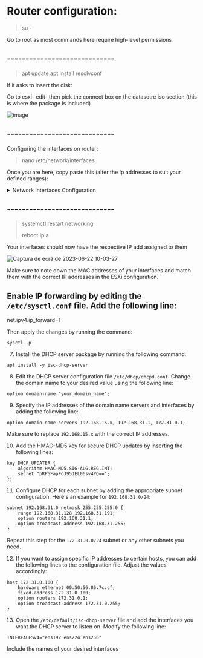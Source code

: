 # Router configuration:


> su -

Go to root as most commands here require high-level permissions

## -----------------------------

> apt update
> apt install resolvconf

If it asks to insert the disk:

Go to esxi- edit- then pick the connect box on the datasotre iso section (this is where the package is included)


![image](https://github.com/AfonsoFerreira2223/ESXI_Project/assets/114146560/1a186dad-89c3-46d4-a66b-09bd58600d5a)


## -----------------------------


Configuring the interfaces on router:


> nano /etc/network/interfaces

Once you are here, copy paste this (alter the Ip addresses to suit your defined ranges):



<details>
  <summary>Network Interfaces Configuration</summary>

```
# This file describes the network interfaces available on your system
# and how to activate them. For more information, see interfaces(5).

source /etc/network/interfaces.d/*

# The loopback network interface
auto lo
iface lo inet loopback

# The primary network interface
allow-hotplug ens192
iface ens192 inet static
        address 192.168.15.173/24
        gateway 192.168.15.1
        # dns-* options are implemented by the resolvconf package, if installed
        dns-nameservers 8.8.8.8
        dns-search enta.pt

# Inside network interface
allow-hotplug ens224
iface ens224 inet static
        address 192.168.31.1/24
        # dns-* options are implemented by the resolvconf package, if installed
        dns-search enta.pt

# DMZ network interface
allow-hotplug ens256
iface ens256 inet static
        address 172.31.0.1/24
        # dns-* options are implemented by the resolvconf package, if installed
        dns-search enta.pt
```

</details>


## -----------------------------


> systemctl restart networking
> 
> reboot
>ip a

Your interfaces should now have the respective IP add assigned to them

![Captura de ecrã de 2023-06-22 10-03-27](https://github.com/AfonsoFerreira2223/ESXI_Project/assets/114146560/a7e9c44d-a21c-444c-8887-fbd67bd0335a)


Make sure to note down the MAC addresses of your interfaces and match them with the correct IP addresses in the ESXi configuration.


## Enable IP forwarding by editing the `/etc/sysctl.conf` file. Add the following line:

net.ipv4.ip_forward=1


Then apply the changes by running the command:
```
sysctl -p
```

7. Install the DHCP server package by running the following command:
```
apt install -y isc-dhcp-server
```

8. Edit the DHCP server configuration file `/etc/dhcp/dhcpd.conf`. Change the domain name to your desired value using the following line:
```
option domain-name "your_domain_name";
```

9. Specify the IP addresses of the domain name servers and interfaces by adding the following line:
```
option domain-name-servers 192.168.15.x, 192.168.31.1, 172.31.0.1;
```
Make sure to replace `192.168.15.x` with the correct IP addresses.

10. Add the HMAC-MD5 key for secure DHCP updates by inserting the following lines:
```
key DHCP_UPDATER {
    algorithm HMAC-MD5.SIG-ALG.REG.INT;
    secret "pRP5FapFoJ95JEL06sv4PQ==";
};
```

11. Configure DHCP for each subnet by adding the appropriate subnet configuration. Here's an example for `192.168.31.0/24`:
```
subnet 192.168.31.0 netmask 255.255.255.0 {
    range 192.168.31.128 192.168.31.191;
    option routers 192.168.31.1;
    option broadcast-address 192.168.31.255;
}
```
Repeat this step for the `172.31.0.0/24` subnet or any other subnets you need.

12. If you want to assign specific IP addresses to certain hosts, you can add the following lines to the configuration file. Adjust the values accordingly:
```
host 172.31.0.100 {
    hardware ethernet 00:50:56:86:7c:cf;
    fixed-address 172.31.0.100;
    option routers 172.31.0.1;
    option broadcast-address 172.31.0.255;
}
```

13. Open the `/etc/default/isc-dhcp-server` file and add the interfaces you want the DHCP server to listen on. Modify the following line:
```
INTERFACESv4="ens192 ens224 ens256"
```
Include the names of your desired interfaces


